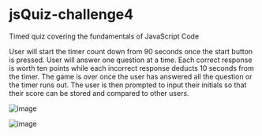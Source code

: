 # jsQuiz-challenge4
Timed quiz covering the fundamentals of JavaScript Code

User will start the timer count down from 90 seconds once the start button is pressed. User will answer one question at a time. Each correct response is worth ten points while each incorrect response deducts 10 seconds from the timer. The game is over once the user has answered all the question or the timer runs out. The user is then prompted to input their initials so that their score can be stored and compared to other users.

![image](https://user-images.githubusercontent.com/101753839/176305021-91dd7403-2423-4f62-aed5-ef5a33f03113.png)

![image](https://user-images.githubusercontent.com/101753839/176305202-f1b985ed-6c06-4983-89f2-a2c870f8c8c5.png)

